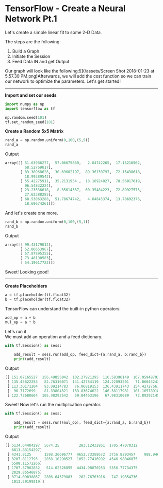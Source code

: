 # TensorFlow - Create a Neural Network Pt.1

Let's create a simple linear fit to some 2-D Data.

The steps are the following:

1. Build a Graph
2. Initiate the Session
3. Feed Data IN and get Output

Our graph will look like the following:![](/assets/Screen Shot 2018-01-23 at 5.57.30 PM.png)Afterwards, we will add the cost function so we can train our network to optimize the parameters. Let's get started!

---

**Import and set our seeds**

```py
import numpy as np
import tensorflow as tf

np.random.seed(101)
tf.set_random_seed(101)
```

**Create a Random 5x5 Matrix**

```py
rand_a = np.random.uniform(0,100,(5,5))
rand_a
```

Output

```py
array([[ 51.63986277,  57.06675869,   2.84742265,  17.15216562,
         68.52769817],
       [ 83.38968626,  30.69662197,  89.36130797,  72.15438618,
         18.99389542],
       [ 55.42275911,  35.2131954 ,  18.18924027,  78.56017619,
         96.54832224],
       [ 23.23536618,   8.35614337,  60.35484223,  72.89927573,
         27.62388285],
       [ 68.53063288,  51.78674742,   4.84845374,  13.78692376,
         18.69674261]])
```

And let's create one more.

```py
rand_b = np.random.uniform(0,100,(5,1))
rand_b
```

Output

```py
array([[ 99.43179012],
       [ 52.06653967],
       [ 57.87895355],
       [ 73.48190583],
       [ 54.19617722]])
```

Sweet! Looking good!

---

**Create Placeholders**

```py
a = tf.placeholder(tf.float32)
b = tf.placeholder(tf.float32)
```

TensorFlow can understand the built-in python operators.  

```py
add_op = a + b
mul_op = a * b
```

Let's run it  
We must add an operation and a feed dictionary.

```py
with tf.Session() as sess:
    
    add_result = sess.run(add_op, feed_dict={a:rand_a, b:rand_b})
    print(add_result)
```

Output

```py
[[ 151.07165527  156.49855042  102.27921295  116.58396149  167.95948792]
 [ 135.45622253   82.76316071  141.42784119  124.22093201   71.06043243]
 [ 113.30171204   93.09214783   76.06819153  136.43911743  154.42727661]
 [  96.7172699    81.83804321  133.83674622  146.38117981  101.10578918]
 [ 122.72680664  105.98292542   59.04463196   67.98310089   72.89292145]]
```

Sweet! Now let's run the multiplication operator.

```py
with tf.Session() as sess:
    
    add_result = sess.run((mul_op), feed_dict={a:rand_a, b:rand_b})
    print(add_result)
```

Output

```py
[[ 5134.64404297  5674.25         283.12432861  1705.47070312
   6813.83154297]
 [ 4341.8125      1598.26696777  4652.73388672  3756.8293457    988.9463501 ]
 [ 3207.8112793   2038.10290527  1052.77416992  4546.98046875
   5588.11572266]
 [ 1707.37902832   614.02526855  4434.98876953  5356.77734375
   2029.85546875]
 [ 3714.09838867  2806.64379883   262.76763916   747.19854736
   1013.29199219]]
```



